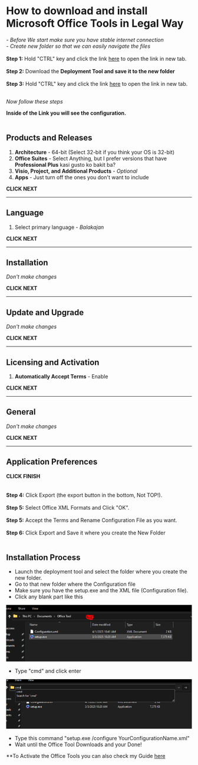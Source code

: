 # How to download and install Microsoft Office Tools in Legal Way

*- Before We start make sure you have stable internet connection* <br>
*- Create new folder so that we can easily navigate the files*<br><br>
**Step 1:** Hold "CTRL" key and click the link <a href="https://www.microsoft.com/en-us/download/details.aspx?id=49117">here</a> to open the link in new tab. <br><br>
**Step 2:** Download the <b>Deployment Tool and save it to the new folder</b> <br><br>
**Step 3:** Hold "CTRL" key and click the link <a href="https://config.office.com/deploymentsettings">here</a> to open the link in new tab.</b><br><br>

*Now follow these steps*

**Inside of the Link you will see the configuration.**
<br><br>
## **Products and Releases**
1. **Architecture** - 64-bit (Select 32-bit if you think your OS is 32-bit)
2. **Office Suites** - Select Anything, but I prefer versions that have **Professional Plus** kasi gusto ko bakit ba?
3. **Visio, Project, and Additional Products** - *Optional*
4. **Apps** - Just turn off the ones you don't want to include

**CLICK NEXT**

---

## **Language**
1. Select primary language - *Balakajan*

**CLICK NEXT**

---

## **Installation**

*Don't make changes*

**CLICK NEXT**

---

## **Update and Upgrade**

*Don't make changes*

**CLICK NEXT**

---

## **Licensing and Activation**
1. **Automatically Accept Terms** - Enable

**CLICK NEXT**

---

## **General**

*Don't make changes*

**CLICK NEXT**

---

## **Application Preferences**

**CLICK FINISH**
<br><br><br>
**Step 4:** Click Export (the export button in the bottom, Not TOP!).<br><br>
**Step 5:** Select Office XML Formats and Click "OK".<br><br>
**Step 5:** Accept the Terms and Rename Configuration File as you want.<br><br>
**Step 6:** Click Export and Save it where you create the New Folder<br><br>

## **Installation Process**
- Launch the deployment tool and select the folder where you create the new folder.
- Go to that new folder where the Configuration file
- Make sure you have the setup.exe and the XML file (Configuration file).
- Click any blank part like this
<img src="Capture.PNG"/>

- Type "cmd" and click enter
  
<img src="Capture2.PNG"/>

- Type this command "setup.exe /configure YourConfigurationName.xml"
- Wait until the Office Tool Downloads and your Done!

**To Activate the Office Tools you can also check my Guide <a href="https://github.com/luminomoto/windows-office-activating">here</a>
